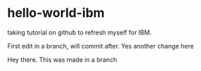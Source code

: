 # hello-world-ibm
taking tutorial on github to refresh myself for IBM.

First edit in a branch, will commit after.
Yes another change here

Hey there. This was made in a branch


